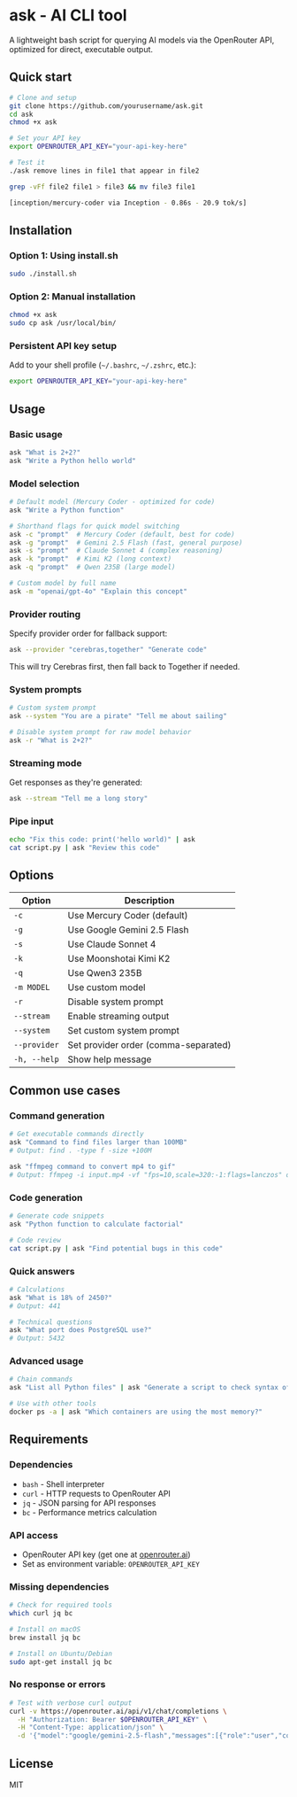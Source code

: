 # ask - AI CLI tool

A lightweight bash script for querying AI models via the OpenRouter API, optimized for direct, executable output.

## Quick start

```bash
# Clone and setup
git clone https://github.com/yourusername/ask.git
cd ask
chmod +x ask

# Set your API key
export OPENROUTER_API_KEY="your-api-key-here"

# Test it
./ask remove lines in file1 that appear in file2

grep -vFf file2 file1 > file3 && mv file3 file1

[inception/mercury-coder via Inception - 0.86s - 20.9 tok/s]
```

## Installation

### Option 1: Using install.sh 
```bash
sudo ./install.sh
```

### Option 2: Manual installation
```bash
chmod +x ask
sudo cp ask /usr/local/bin/
```

### Persistent API key setup

Add to your shell profile (`~/.bashrc`, `~/.zshrc`, etc.):
```bash
export OPENROUTER_API_KEY="your-api-key-here"
```

## Usage

### Basic usage

```bash
ask "What is 2+2?"
ask "Write a Python hello world"
```

### Model selection

```bash
# Default model (Mercury Coder - optimized for code)
ask "Write a Python function"

# Shorthand flags for quick model switching
ask -c "prompt"  # Mercury Coder (default, best for code)
ask -g "prompt"  # Gemini 2.5 Flash (fast, general purpose)
ask -s "prompt"  # Claude Sonnet 4 (complex reasoning)
ask -k "prompt"  # Kimi K2 (long context)
ask -q "prompt"  # Qwen 235B (large model)

# Custom model by full name
ask -m "openai/gpt-4o" "Explain this concept"
```

### Provider routing

Specify provider order for fallback support:

```bash
ask --provider "cerebras,together" "Generate code"
```

This will try Cerebras first, then fall back to Together if needed.

### System prompts

```bash
# Custom system prompt
ask --system "You are a pirate" "Tell me about sailing"

# Disable system prompt for raw model behavior
ask -r "What is 2+2?"
```

### Streaming mode

Get responses as they're generated:

```bash
ask --stream "Tell me a long story"
```

### Pipe input

```bash
echo "Fix this code: print('hello world)" | ask
cat script.py | ask "Review this code"
```

## Options

| Option | Description |
|--------|-------------|
| `-c` | Use Mercury Coder (default) |
| `-g` | Use Google Gemini 2.5 Flash |
| `-s` | Use Claude Sonnet 4 |
| `-k` | Use Moonshotai Kimi K2 |
| `-q` | Use Qwen3 235B |
| `-m MODEL` | Use custom model |
| `-r` | Disable system prompt |
| `--stream` | Enable streaming output |
| `--system` | Set custom system prompt |
| `--provider` | Set provider order (comma-separated) |
| `-h, --help` | Show help message |

## Common use cases

### Command generation
```bash
# Get executable commands directly
ask "Command to find files larger than 100MB"
# Output: find . -type f -size +100M

ask "ffmpeg command to convert mp4 to gif"
# Output: ffmpeg -i input.mp4 -vf "fps=10,scale=320:-1:flags=lanczos" output.gif
```

### Code generation
```bash
# Generate code snippets
ask "Python function to calculate factorial"

# Code review
cat script.py | ask "Find potential bugs in this code"
```

### Quick answers
```bash
# Calculations
ask "What is 18% of 2450?"
# Output: 441

# Technical questions
ask "What port does PostgreSQL use?"
# Output: 5432
```

### Advanced usage
```bash
# Chain commands
ask "List all Python files" | ask "Generate a script to check syntax of these files"

# Use with other tools
docker ps -a | ask "Which containers are using the most memory?"

```

## Requirements

### Dependencies
- `bash` - Shell interpreter
- `curl` - HTTP requests to OpenRouter API
- `jq` - JSON parsing for API responses
- `bc` - Performance metrics calculation

### API access
- OpenRouter API key (get one at [openrouter.ai](https://openrouter.ai))
- Set as environment variable: `OPENROUTER_API_KEY`

### Missing dependencies
```bash
# Check for required tools
which curl jq bc

# Install on macOS
brew install jq bc

# Install on Ubuntu/Debian
sudo apt-get install jq bc
```

### No response or errors
```bash
# Test with verbose curl output
curl -v https://openrouter.ai/api/v1/chat/completions \
  -H "Authorization: Bearer $OPENROUTER_API_KEY" \
  -H "Content-Type: application/json" \
  -d '{"model":"google/gemini-2.5-flash","messages":[{"role":"user","content":"test"}]}'
```

## License

MIT
